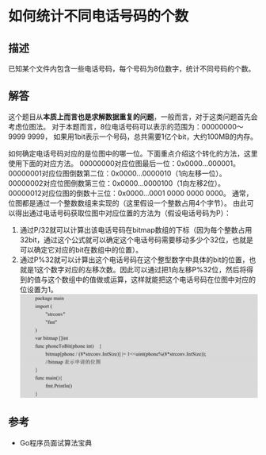 # 如何统计不同电话号码的个数

## 描述
已知某个文件内包含一些电话号码，每个号码为8位数字，统计不同号码的个数。

## 解答
这个题目从**本质上而言也是求解数据重复的问题**，一般而言，对于这类问题首先会考虑位图法。
对于本题而言，8位电话号码可以表示的范围为：00000000～9999 9999，
如果用1bit表示一个号码，总共需要1亿个bit，大约100MB的内存。

如何确定电话号码对应的是位图中的哪一位。下面重点介绍这个转化的方法，这里使用下面的对应方法。
00000000对应位图最后一位：0x0000…000001。
00000001对应位图倒数第二位：0x0000…0000010（1向左移一位）。
00000002对应位图倒数第三位：0x0000…0000100（1向左移2位）。
00000012对应位图的倒数十三位：0x0000…0001 0000 0000 0000。
通常，位图都是通过一个整数数组来实现的（这里假设一个整数占用4个字节）。
由此可以得出通过电话号码获取位图中对应位置的方法为（假设电话号码为P）：
1. 通过P/32就可以计算出该电话号码在bitmap数组的下标（因为每个整数占用32bit，通过这个公式就可以确定这个电话号码需要移动多少个32位，也就是可以确定它对应的bit在数组中的位置）。
2. 通过P%32就可以计算出这个电话号码在这个整型数字中具体的bit的位置，也就是1这个数字对应的左移次数。因此可以通过把1向左移P%32位，然后将得到的值与这个数组中的值做或运算，这样就能把这个电话号码在位图中对应的位设置为1。
![](../../static/image/phonetobit.png)
   
## 参考
* Go程序员面试算法宝典


